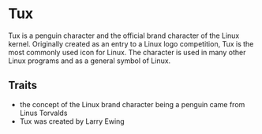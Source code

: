 # Tux

Tux is a penguin character and the official brand character of the Linux kernel. Originally created as an entry to a Linux logo competition, Tux is the most commonly used icon for Linux. The character is used in many other Linux programs and as a general symbol of Linux.

## Traits
* the concept of the Linux brand character being a penguin came from Linus Torvalds  
* Tux was created by Larry Ewing  
